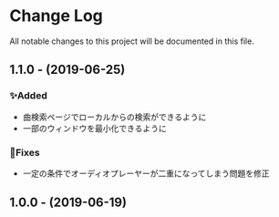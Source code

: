 # Change Log
All notable changes to this project will be documented in this file.

## 1.1.0 - (2019-06-25)
### ✨Added
- 曲検索ページでローカルからの検索ができるように
- 一部のウィンドウを最小化できるように

### 🐛Fixes
- 一定の条件でオーディオプレーヤーが二重になってしまう問題を修正

## 1.0.0 - (2019-06-19)
